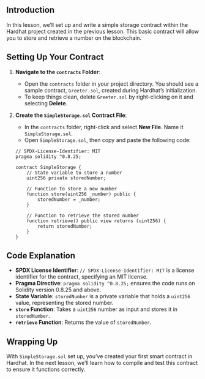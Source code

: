 ## Introduction

In this lesson, we’ll set up and write a simple storage contract within the Hardhat project created in the previous lesson. This basic contract will allow you to store and retrieve a number on the blockchain.

## Setting Up Your Contract

1. **Navigate to the `contracts` Folder**:
   - Open the `contracts` folder in your project directory. You should see a sample contract, `Greeter.sol`, created during Hardhat’s initialization.
   - To keep things clean, delete `Greeter.sol` by right-clicking on it and selecting **Delete**.

2. **Create the `SimpleStorage.sol` Contract File**:
   - In the `contracts` folder, right-click and select **New File**. Name it `SimpleStorage.sol`.
   - Open `SimpleStorage.sol`, then copy and paste the following code:

   ```solidity
   // SPDX-License-Identifier: MIT
   pragma solidity ^0.8.25;

   contract SimpleStorage {
       // State variable to store a number
       uint256 private storedNumber;

       // Function to store a new number
       function store(uint256 _number) public {
           storedNumber = _number;
       }

       // Function to retrieve the stored number
       function retrieve() public view returns (uint256) {
           return storedNumber;
       }
   }
   ```

## Code Explanation

- **SPDX License Identifier**: `// SPDX-License-Identifier: MIT` is a license identifier for the contract, specifying an MIT license.
- **Pragma Directive**: `pragma solidity ^0.8.25;` ensures the code runs on Solidity version 0.8.25 and above.
- **State Variable**: `storedNumber` is a private variable that holds a `uint256` value, representing the stored number.
- **`store` Function**: Takes a `uint256` number as input and stores it in `storedNumber`.
- **`retrieve` Function**: Returns the value of `storedNumber`.

## Wrapping Up

With `SimpleStorage.sol` set up, you’ve created your first smart contract in Hardhat. In the next lesson, we’ll learn how to compile and test this contract to ensure it functions correctly.